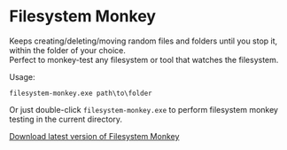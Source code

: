 # Filesystem Monkey

Keeps creating/deleting/moving random files and folders until you stop it, within the folder of your choice.  
Perfect to monkey-test any filesystem or tool that watches the filesystem.

Usage:
```
filesystem-monkey.exe path\to\folder
````

Or just double-click `filesystem-monkey.exe` to perform filesystem monkey testing in the current directory.

[Download latest version of Filesystem Monkey](https://github.com/nicolas-raoul/filesystem-monkey/releases/download/v1.1/filesystem-monkey.exe)
